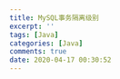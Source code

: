 ```yaml
---
title: MySQL事务隔离级别
excerpt: ''
tags: [Java]
categories: [Java]
comments: true
date: 2020-04-17 00:30:52
---
```



